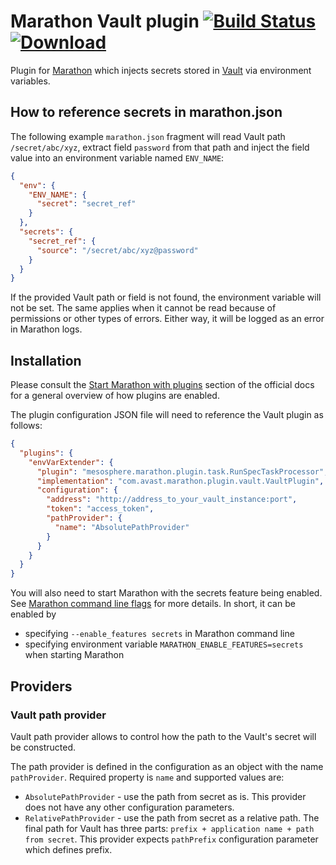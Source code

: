 # Marathon Vault plugin [![Build Status](https://travis-ci.org/avast/marathon-vault-plugin.svg?branch=master)](https://travis-ci.org/avast/marathon-vault-plugin) [![Download](https://api.bintray.com/packages/avast/maven/marathon-vault-plugin/images/download.svg) ](https://bintray.com/avast/maven/marathon-vault-plugin/_latestVersion)

Plugin for [Marathon](https://mesosphere.github.io/marathon/) which injects secrets stored in [Vault](https://www.vaultproject.io/) via environment variables.

## How to reference secrets in marathon.json

The following example `marathon.json` fragment will read Vault path `/secret/abc/xyz`, extract field `password` from that path and inject the field value into an environment variable named `ENV_NAME`:

```json
{
  "env": {
    "ENV_NAME": {
      "secret": "secret_ref"
    }
  },
  "secrets": {
    "secret_ref": {
      "source": "/secret/abc/xyz@password"
    }
  }
}
```

If the provided Vault path or field is not found, the environment variable will not be set. The same applies when it cannot be read because of permissions or other types of errors. Either way, it will be logged as an error in Marathon logs.

## Installation

Please consult the [Start Marathon with plugins](https://mesosphere.github.io/marathon/docs/plugin.html#start-marathon-with-plugins) section of the official docs for a general overview of how plugins are enabled.

The plugin configuration JSON file will need to reference the Vault plugin as follows:

```json
{
  "plugins": {
    "envVarExtender": {
      "plugin": "mesosphere.marathon.plugin.task.RunSpecTaskProcessor",
      "implementation": "com.avast.marathon.plugin.vault.VaultPlugin",
      "configuration": {
        "address": "http://address_to_your_vault_instance:port",
        "token": "access_token",
        "pathProvider": {
          "name": "AbsolutePathProvider"
        }
      }
    }
  }
}
```

You will also need to start Marathon with the secrets feature being enabled. See [Marathon command line flags](https://mesosphere.github.io/marathon/docs/command-line-flags) for more details. In short, it can be enabled by
* specifying `--enable_features secrets` in Marathon command line
* specifying environment variable `MARATHON_ENABLE_FEATURES=secrets` when starting Marathon

## Providers

### Vault path provider

Vault path provider allows to control how the path to the Vault's secret will be constructed.

The path provider is defined in the configuration as an object with the name `pathProvider`. Required property is `name` and supported values are:

* `AbsolutePathProvider` - use the path from secret as is. This provider does not have any other configuration parameters.
* `RelativePathProvider` - use the path from secret as a relative path. The final path for Vault has three parts: `prefix + application name + path from secret`. This provider expects `pathPrefix` configuration parameter which defines prefix. 